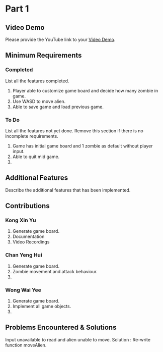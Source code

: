 # Part 1

## Video Demo

Please provide the YouTube link to your [Video Demo](https://youtube.com).

## Minimum Requirements

### Completed

List all the features completed.

1. Player able to customize game board and decide how many zombie in game.
2. Use WASD to move alien.
3. Able to save game and load previous game.

### To Do

List all the features not yet done. Remove this section if there is no incomplete requirements.

1. Game has initial game board and 1 zombie as default without player input.
2. Able to quit mid game.
3. 

## Additional Features

Describe the additional features that has been implemented.

## Contributions

### Kong Xin Yu

1. Generate game board.
2. Documentation 
3. Video Recordings

### Chan Yeng Hui

1. Generate game board.
2. Zombie movement and attack behaviour.
3. 

### Wong Wai Yee

1. Generate game board.
2. Implement all game objects.
3. 

## Problems Encountered & Solutions

Input unavailable to read and alien unable to move. 
Solution : Re-write function moveAlien.
